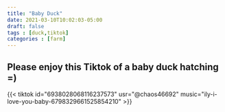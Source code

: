```yaml
---
title: "Baby Duck"
date: 2021-03-10T10:02:03-05:00
draft: false
tags : [duck,tiktok]
categories : [farm]
---
```


## Please enjoy this Tiktok of a baby duck hatching =)

{{< tiktok id="6938028068116237573"  usr="@chaos46692" music="ily-i-love-you-baby-6798329661525854210" >}}

